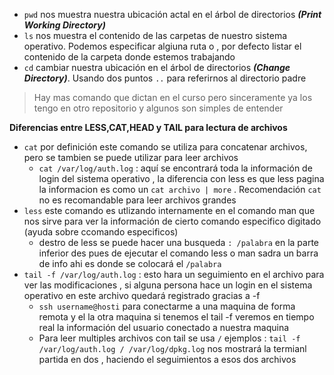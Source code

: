 - `pwd` nos muestra nuestra ubicación actal en el árbol de directorios ***(Print  Working Directory)***
- `ls` nos muestra el contenido de las carpetas de nuestro sistema operativo. Podemos especificar algiuna ruta o , por defecto
  listar el contenido  de la carpeta donde estemos trabajando
- `cd` cambiar nuestra ubicación en el árbol de directorios ***(Change Directory)***. Usando dos puntos `..` para referirnos al directorio padre

> Hay mas comando que dictan en el curso pero sinceramente ya los tengo en otro repositorio y algunos son simples de entender

**Diferencias entre LESS,CAT,HEAD y TAIL para lectura de archivos**

- `cat` por definición este comando se utiliza para concatenar archivos, pero se tambien se puede utilizar para leer archivos
    - `cat /var/log/auth.log` : aquí se encontrará toda la información de login del sistema operativo , la diferencia con less es
        que less pagina la informacion es como un `cat archivo | more` . Recomendación `cat` no es recomandable para leer archivos
        grandes
- `less` este comando es utlizando internamente en el comando man que nos sirve para ver la información de cierto comando especifico
    digitado (ayuda sobre ccomando especificos)
    - destro de less se puede hacer una busqueda `: /palabra` en la parte inferior des pues de ejecutar el comando less o man
      sadra un barra de info ahi es donde se colocará el `/palabra`
- `tail -f /var/log/auth.log` : esto hara un seguimiento en el archivo para ver las modificaciones , si alguna persona hace un login
    en el sistema operativo en este archivo quedará registrado gracias a -f
    - `ssh username@hosti` para conectarme a una maquina de forma remota y el la otra maquina si tenemos el tail -f veremos en tiempo real
     la información del usuario conectado a nuestra maquina
    - Para leer multiples archivos con tail se usa `/` ejemplos : `tail -f /var/log/auth.log / /var/log/dpkg.log` nos mostrará la termianl partida
     en dos , haciendo el seguimientos a esos dos archivos
